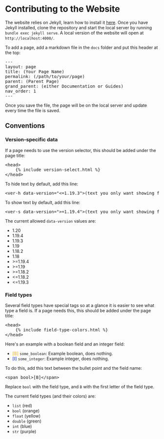 # Contributing to the Website

The website relies on Jekyll, learn how to install it [here](https://jekyllrb.com/docs/installation/). Once you have Jekyll installed, clone the repository and start the local server by running `bundle exec jekyll serve`. A local version of the website will open at `http://localhost:4000/`.


To add a page, add a markdown file in the `docs` folder and put this header at the top:

<pre>
---
layout: page
title: (Your Page Name)
permalink: (/path/to/your/page)
parent: (Parent Page)
grand_parent: (either Documentation or Guides)
nav_order: 1
---
</pre>

Once you save the file, the page will be on the local server and update every time the file is saved.

## Conventions

### Version-specific data

If a page needs to use the version selector, this should be added under the page title:

<pre>
&lt;head>
    {% include version-select.html %}
&lt;/head>
</pre>

To hide text by default, add this line:
<pre>
&lt;ver-h data-version="<=1.19.3">(text you only want showing for 1.19.3 and below)&lt;/ver-h>
</pre>

To show text by default, add this line:
<pre>
&lt;ver-s data-version=">=1.19.4">(text you only want showing for 1.19.4 and above)&lt;/ver-s>
</pre>

The current allowed `data-version` values are:
- 1.20
- 1.19.4
- 1.19.3
- 1.19
- 1.18.2
- 1.18
- \>=1.19.4
- \>=1.19
- \>=1.18.2
- <=1.18.2
- <=1.19.3

### Field types

Several field types have special tags so at a glance it is easier to see what type a field is. If a page needs this, this should be added under the page title:

<pre>
&lt;head>
    {% include field-type-colors.html %}
&lt;/head>
</pre>

 Here's an example with a boolean field and an integer field:

* <span style="color: #FEC856;font-weight:bold">[B]</span> `some_boolean`: Example boolean, does nothing.
* <span style="color: #5573FF;font-weight:bold">[I]</span> `some_integer`: Example integer, does nothing.

To do this, add this text between the bullet point and the field name:
<pre>
&lt;span bool>[B]&lt;/span>
</pre>

Replace `bool` with the field type, and `B` with the first letter of the field type.

The current field types (and their colors) are:

- `list` (red)
- `bool` (orange)
- `float` (yellow)
- `double` (green)
- `int` (blue)
- `str` (purple)